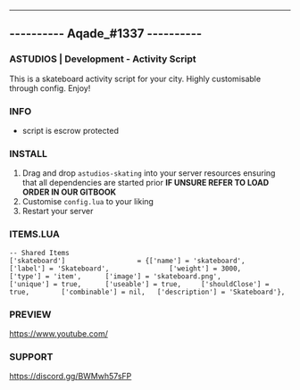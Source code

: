 ---------------------------------
---------- Aqade_#1337 ----------
---------------------------------

### ASTUDIOS | Development - Activity Script ###

This is a skateboard activity script for your city.
Highly customisable through config.
Enjoy!

### INFO ###

- script is escrow protected

### INSTALL ###

1) Drag and drop `astudios-skating` into your server resources ensuring that all dependencies are started prior **IF UNSURE REFER TO LOAD ORDER IN OUR GITBOOK**
2) Customise `config.lua` to your liking 
3) Restart your server

### ITEMS.LUA ###
	-- Shared Items
	['skateboard'] 			     	= {['name'] = 'skateboard', 				['label'] = 'Skateboard', 				['weight'] = 3000, 		['type'] = 'item', 		['image'] = 'skateboard.png', 			['unique'] = true, 	    ['useable'] = true, 	['shouldClose'] = true,	   	   ['combinable'] = nil,   ['description'] = 'Skateboard'},
	

### PREVIEW ###
https://www.youtube.com/
### SUPPORT ###
https://discord.gg/BWMwh57sFP